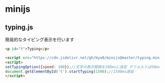 # minijs

## typing.js
簡易的なタイピング表示を行います
```html
<p id="t">Typing</p>

<script src="https://cdn.jsdelivr.net/gh/mya0/minijs@master/typing.min.js"></script>
<script>
setTypingOption({speed: 100});//文字の表示間隔を100msに設定 デフォルトは50ms
document.getElementById('t').startTyping(1500);//1500ms遅延
</script>
```
